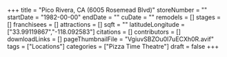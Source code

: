 +++
title = "Pico Rivera, CA (6005 Rosemead Blvd)"
storeNumber = ""
startDate = "1982-00-00"
endDate = ""
cuDate = ""
remodels = []
stages = []
franchisees = []
attractions = []
sqft = ""
latitudeLongitude = ["33.99119867","-118.092583"]
citations = []
contributors = []
downloadLinks = []
pageThumbnailFile = "VgiuvSBZOu0l7uECXh0R.avif"
tags = ["Locations"]
categories = ["Pizza Time Theatre"]
draft = false
+++
